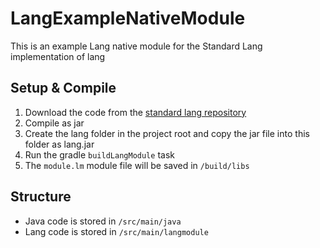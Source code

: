 # LangExampleNativeModule
This is an example Lang native module for the Standard Lang implementation of lang

## Setup & Compile
1. Download the code from the [standard lang repository](https://github.com/JDDev0/lang)
2. Compile as jar
3. Create the lang folder in the project root and copy the jar file into this folder as lang.jar
4. Run the gradle <code>buildLangModule</code> task
5. The <code>module.lm</code> module file will be saved in <code>/build/libs</code>

## Structure
- Java code is stored in <code>/src/main/java</code>
- Lang code is stored in <code>/src/main/langmodule</code>